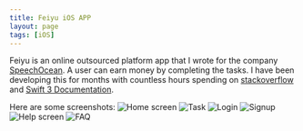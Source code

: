 ```yaml
---
title: Feiyu iOS APP
layout: page
tags: [iOS]
---
```

Feiyu is an online outsourced platform app that I wrote for the company [SpeechOcean](http://www.speechocean.com/). A user can earn money by completing the tasks. I have been developing this for months with countless hours spending on [stackoverflow](stackoverflow.com) and [Swift 3 Documentation](https://developer.apple.com/library/content/documentation/Swift/Conceptual/Swift_Programming_Language/).

Here are some screenshots:
![Home screen]({{site.url}}/assets/home_screen.png)
![Task]({{site.url}}/assets/task_detail.png)
![Login]({{site.url}}/assets/login.png)
![Signup]({{site.url}}/assets/signup.png)
![Help screen]({{site.url}}/assets/help_screen.png)
![FAQ]({{site.url}}/assets/faq.png)
